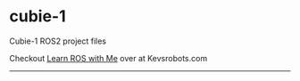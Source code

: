 # cubie-1

Cubie-1 ROS2 project files

Checkout [Learn ROS with Me](https://www.kevsrobots.com/learn/learn_ros_with_me/) over at Kevsrobots.com

---